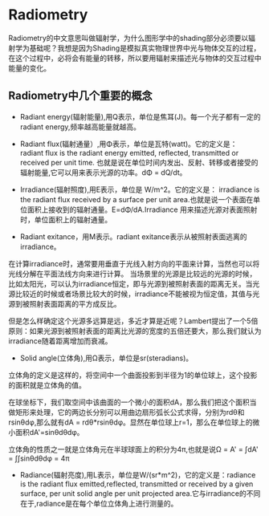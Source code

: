 # Radiometry

Radiometry的中文意思叫做辐射学，为什么图形学中的shading部分必须要以辐射学为基础呢？我想是因为Shading是模拟真实物理世界中光与物体交互的过程，在这个过程中，必将会有能量的转移，所以要用辐射来描述光与物体的交互过程中能量的变化。

## Radiometry中几个重要的概念

-  Radiant energy(辐射能量),用Q表示，单位是焦耳(J)。每一个光子都有一定的radiant energy,频率越高能量就越高。


-  Radiant flux(辐射通量）,用Φ表示，单位是瓦特(watt)。它的定义是： radiant flux is the radiant energy emitted, reflected, transmitted or received per unit time. 也就是说在单位时间内发出、反射、转移或者接受的辐射能量,它可以用来表示光源的功率。dΦ = dQ/dt。

-  Irradiance(辐射照度),用E表示，单位是 W/m^2。它的定义是： irradiance is the radiant flux received by a surface per unit area.也就是说一个表面在单位面积上接收到的辐射通量。E=dΦ/dA.Irradiance 用来描述光源对表面照射时，单位面积上的辐射通量。

-  Radiant exitance，用M表示。radiant exitance表示从被照射表面逃离的irradiance。


在计算irradiance时，通常要用垂直于光线入射方向的平面来计算，当然也可以将光线分解在平面法线方向来进行计算。
当场景里的光源是比较远的光源的时候，比如太阳光，可以认为irradiance恒定，即与光源到被照射表面的距离无关。当光源比较近的时候或者场景比较大的时候，irradiance不能被视为恒定值，其值与光源到被照射表面距离的平方成反比。

但是怎么样确定这个光源多远算是远，多近才算是近呢？Lambert提出了一个5倍原则：如果光源到被照射表面的距离比光源的宽度的五倍还要大，那么我们就认为irradiance随着距离增加而衰减。

- Solid angle(立体角),用Ω表示，单位是sr(steradians)。

立体角的定义是这样的，将空间中一个曲面投影到半径为1的单位球上，这个投影的面积就是立体角的值。

在球坐标下，我们取空间中该曲面的一个微小的面积dA，那么我们把这个面积当做矩形来处理，它的两边长分别可以用曲边扇形弧长公式求得，分别为rdθ和rsinθdφ,那么就有dA = rdθ*rsinθdφ。显然在单位球上r=1，那么在单位球上的微小面积dA'=sinθdθdφ。

立体角的性质之一就是立体角元在半球球面上的积分为4π,也就是说Ω = A' = ∫dA' = ∫∫sinθdθdφ = 4π

- Radiance(辐射亮度),用L表示，单位是W/(sr*m^2)，它的定义是：radiance is the radiant flux emitted,reflected, transmitted or received by a given surface, per unit solid angle per unit projected area.它与irradiance的不同在于,radiance是在每个单位立体角上进行测量的。







